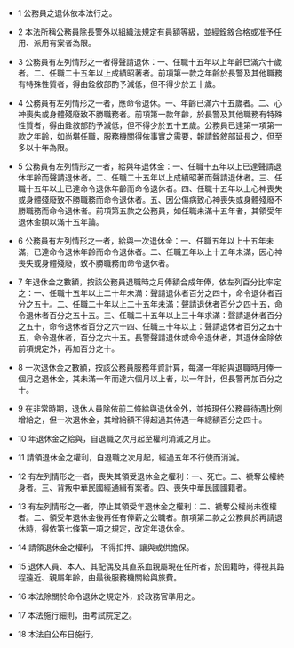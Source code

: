 * 1 公務員之退休依本法行之。

* 2 本法所稱公務員除長警外以組織法規定有員額等級，並經銓敘合格或准予任用、派用有案者為限。

* 3 公務員有左列情形之一者得聲請退休：一、任職十五年以上年齡已滿六十歲者。二、任職二十五年以上成績昭著者。前項第一款之年齡於長警及其他職務有特殊性質者，得由銓敘部酌予減低，但不得少於五十歲。

* 4 公務員有左列情形之一者，應命令退休。一、年齡已滿六十五歲者。二、心神喪失或身體殘廢致不勝職務者。前項第一款年齡，於長警及其他職務有特殊性質者，得由銓敘部酌予減低，但不得少於五十五歲。公務員已達第一項第一款之年齡，如尚堪任職，服務機關得依事實之需要，報請銓敘部延長之，但至多以十年為限。

* 5 公務員有左列情形之一者，給與年退休金：一、任職十五年以上已達聲請退休年齡而聲請退休者。二、任職二十五年以上成績昭著而聲請退休者。三、任職十五年以上已達命令退休年齡而命令退休者。四、任職十五年以上心神喪失或身體殘廢致不勝職務而命令退休者。五、因公傷病致心神喪失或身體殘廢不勝職務而命令退休者。前項第五款之公務員，如任職未滿十五年者，其領受年退休金額以滿十五年論。

* 6 公務員有左列情形之一者，給與一次退休金：一、任職五年以上十五年未滿，已達命令退休年齡而命令退休者。二、任職五年以上十五年未滿，因心神喪失或身體殘廢，致不勝職務而命令退休者。

* 7 年退休金之數額，按該公務員退職時之月俸額合成年俸，依左列百分比率定之：一、任職十五年以上二十年未滿：聲請退休者百分之四十，命令退休者百分之五十。二、任職二十年以上二十五年未滿：聲請退休者百分之四十五，命令退休者百分之五十五。三、任職二十五年以上三十年求滿：聲請退休者百分之五十，命令退休者百分之六十四、任職三十年以上：聲請退休者百分之五十五，命令退休者，百分之六十五。長警聲請退休或命令退休者，其退休金除依前項規定外，再加百分之十。

* 8 一次退休金之數額，按該公務員服務年資計算，每滿一年給與退職時月俸一個月之退休金，其未滿一年而達六個月以上者，以一年計，但長警再加百分之十。

* 9 在非常時期，退休人員除依前二條給與退休金外，並按現任公務員待遇比例增給之，但一次退休金，其增給額不得超過其侍遇一年總額百分之四十。

* 10 年退休金之給與，自退職之次月起至權利消滅之月止。

* 11 請領退休金之權利，自退職之次月起，經過五年不行使而消滅。

* 12 有左列情形之一者，喪失其領受退休金之權利：一、死亡。二、褫奪公權終身者。三、背叛中華民國經通緝有案者。四、喪失中華民國國籍者。

* 13 有左列情形之一者，停止其領受年退休金之權利：二、褫奪公權尚未復權者。二、領受年退休金後再任有俸薪之公職者。前項第二款之公務員於再請退休時，得依第七條第一項之規定，改定年退休金。

* 14 請領退休金之權利， 不得扣押、讓與或供擔保。

* 15 退休人員、本人、其配偶及其直系血親屬現在任所者，於回籍時，得視其路程遠近、親屬年齡，由最後服務機關給與旅費。

* 16 本法除關於命令退休之規定外，於政務官準用之。

* 17 本法施行細則，由考試院定之。

* 18 本法自公布日施行。


